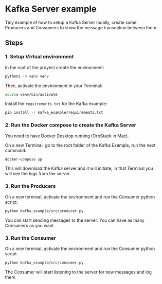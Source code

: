 # Kafka Server example

Tiny example of how to setup a Kafka Server locally, create some Producers and Consumers to show the message transmition between them.

## Steps

### 1. Setup Virtual environment

In the root of the proyect create the environment:
``` bash
python3 -m venv venv
```

Then, activate the environment in your Terminal:
``` bash
source venv/bin/activate
```

Install the `requirements.txt` for the Kafka example:
``` bash
pip install -r kafka_example/requirements.txt
```

### 2. Run the Docker compose to create the Kafka Server

You need to have Docker Desktop running (OrbStack in Mac).

On a new Terminal, go to the root folder of the Kafka Example, run the next command:

``` bash
docker-compose up
```

This will download the Kafka server and it will initiate, in that Terminal you will see the logs from the server.

### 3. Run the Producers

On a new terminal, activate the environment and run the Consumer python script:
``` bash
python kafka_example/src/producer.py
```

You can start sending messages to the server. You can have as many Consumers as you want.

### 3. Run the Consumer

On a new terminal, activate the environment and run the Consumer python script:
``` bash
python kafka_example/src/consumer.py
```

The Consumer will start listening to the server for new messages and log them.
